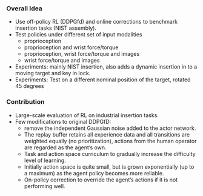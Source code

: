 ### Overall Idea

- Use off-policy RL (DDPGfd) and online corrections to benchmark insertion tasks (NIST assembly).
- Test policies under different set of input modalities 
   - proprioception
   - proprioception and wrist force/torque
   - proprioception, wrist force/torque and images
   - wrist force/torque and images
- Experiments: mainly NIST insertion, also adds a dynamic insertion in to a moving target and key in lock.
- Experiments: Test on a different nominal position of the target, rotated 45 degrees

### Contribution
- Large-scale evaluation of RL on industrial insertion tasks.
- Few modifications to original DDPGfD:
    - remove the independent Gaussian noise added to the actor network.
    - The replay buffer retains all experience data and all transitions are weighted equally (no prioritization), actions from the human operator are regarded as the agent’s own.
    - Task and action space curriculum to gradually increase the difficulty level of learning.
    - Initially action space is quite small, but is grown exponentially (up to a maximum) as the agent policy becomes more reliable.
    - On-policy correction to override the agent’s actions if it is not performing well.
